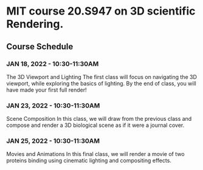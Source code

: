 # MIT course 20.S947 on 3D scientific Rendering.

## Course Schedule
### JAN 18, 2022 - 10:30-11:30AM
The 3D Viewport and Lighting
The first class will focus on navigating the 3D viewport, while exploring the basics of lighting. By the end of class, you will have made your first full render!

### JAN 23, 2022 - 10:30-11:30AM
Scene Composition
In this class, we will draw from the previous class and compose and render a 3D biological scene as if it were a journal cover.

### JAN 25, 2022 - 10:30-11:30AM
Movies and Animations
In this final class, we will render a movie of two proteins binding using cinematic lighting and compositing effects.

